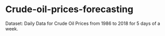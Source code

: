 # Crude-oil-prices-forecasting
Dataset: Daily Data for Crude Oil Prices from 1986 to 2018 for 5 days of a week.
